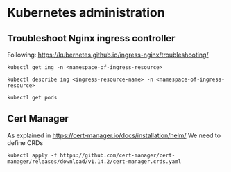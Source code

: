 # Kubernetes administration

## Troubleshoot Nginx ingress controller

Following: https://kubernetes.github.io/ingress-nginx/troubleshooting/

`kubectl get ing -n <namespace-of-ingress-resource>`

`kubectl describe ing <ingress-resource-name> -n <namespace-of-ingress-resource>`

`kubectl get pods`

## Cert Manager

As explained in https://cert-manager.io/docs/installation/helm/
We need to define CRDs

`kubectl apply -f https://github.com/cert-manager/cert-manager/releases/download/v1.14.2/cert-manager.crds.yaml`
